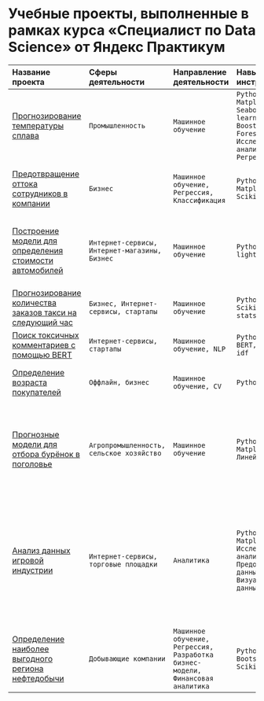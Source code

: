 # Учебные проекты, выполненные в рамках курса «‎Специалист по Data Science» от Яндекс Практикум

| Название проекта | Сферы деятельности | Направление деятельности | Навыки и инструменты | Задача проекта |
| :-------------------- | :--------------------- |:----------------------------|:----------------------------|:----------------------------|
| [Прогнозирование температуры сплава](https://github.com/alexandra-hoffmann-ds/ds-yandex-projects/tree/main/01.%20metal_temp) | ```Промышленность``` | ```Машинное обучение``` |```Python, Pandas, Matplotlib, Seaborn, Scikit-learn, Gradient Boosting, Random Forest, Исследовательский анализ данных, Регрессия ```| Разработка модели для прогноза температуры стали во время плавки |
| [Предотвращение оттока сотрудников в компании](https://github.com/alexandra-hoffmann-ds/ds-yandex-projects/tree/main/02.%20job_satisfaction) | ```Бизнес``` | ```Машинное обучение, Регрессия, Классификация``` |```Python, Pandas, Matplotlib, Scikit-learn```| Разработка системы по предотвращению увольнения сотрудников |
| [Построение модели для определения стоимости автомобилей](https://github.com/alexandra-hoffmann-ds/ds-yandex-projects/tree/main/03.%20cars) | ```Интернет-сервисы, Интернет-магазины, Бизнес``` | ```Машинное обучение``` |```Python, Pandas, lightgbm```| Разработка системы рекомендации стоимости автомобиля на основе его описания |
| [Прогнозирование количества заказов такси на следующий час](https://github.com/alexandra-hoffmann-ds/ds-yandex-projects/tree/main/04.%20taxi) | ```Бизнес, Интернет-сервисы, стартапы``` | ```Машинное обучение``` |```Python, Pandas, Scikit-learn, statsmodels```| Разработка системы предсказания объёма заказов |
| [Поиск токсичных комментариев с помощью BERT](https://github.com/alexandra-hoffmann-ds/ds-yandex-projects/tree/main/05.%20toxic_comments) | ```Интернет-сервисы, стартапы``` | ```Машинное обучение, NLP``` |```Python, Pandas, BERT, nltk, tf-idf```| Обучение модели классифицировать комментарии |
| [Определение возраста покупателей](https://github.com/alexandra-hoffmann-ds/ds-yandex-projects/tree/main/06.%20customer_age) | ```Оффлайн, бизнес``` | ```Машинное обучение, CV``` |```Python, Keras```| Определение возраста покупателя по его фотографии |
| [Прогнозные модели для отбора бурёнок в поголовье](https://github.com/alexandra-hoffmann-ds/ds-yandex-projects/tree/main/07.%20cows) | ```Агропромышленность, сельское хозяйство``` | ```Машинное обучение``` |```Python, Pandas, Matplotlib, Линейные модели```| Разработка системы предсказания пригодности буренок для отбора в поголовье на основе их характеристик |
| [Анализ данных игровой индустрии](https://github.com/alexandra-hoffmann-ds/ds-yandex-projects/tree/main/08.%20games) | ```Интернет-сервисы, торговые площадки``` | ```Аналитика``` |```Python, Pandas, Matplotlib, Исследовательский анализ данных, Предобработка данных, Визуализация данных```| Аналитика данных и выявление закономерностей, определяющих успешность игры, помощь бизнесу сделать ставку на потенциально популярный продукт и спланировать рекламные кампании |
| [Определение наиболее выгодного региона нефтедобычи](https://github.com/alexandra-hoffmann-ds/ds-yandex-projects/tree/main/09.%20oil) | ```Добывающие компании``` | ```Машинное обучение, Регрессия, Разработка бизнес-модели, Финансовая аналитика``` |```Python, Pandas, Bootstrap, Scikit-learn```| Выбор локации для новой скважины на основе данных геологической разведки |
